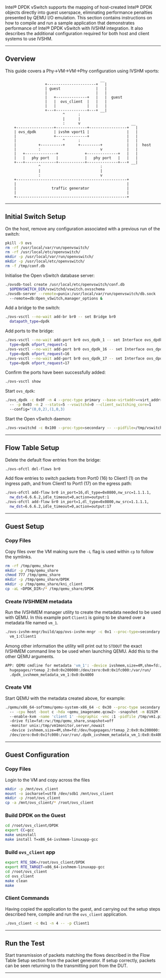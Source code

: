 Intel® DPDK vSwitch supports the mapping of host-created Intel® DPDK objects directly into guest userspace, eliminating performance penalties presented by QEMU I/O emulation. This section contains instructions on how to compile and run a sample application that demonstrates performance of Intel® DPDK vSwitch with IVSHM integration. It also describes the additional configuration required for both host and client systems to use IVSHM.

______

## Overview

This guide covers a Phy->VM->VM->Phy configuration using IVSHM vports:

```
                                           __
                  +----------------------+   |
                  | guest                |   |
                  |                      |   |
                  |   +--------------+   |   |  guest
                  |   |  ovs_client  |   |   |
                  |   |              |   |   |
                  +---+--------------+---+ __|
                          ^      :
                          |      |
                          :      v                       __
    +-----------------+--------------+-----------------+   |
    | ovs_dpdk        | ivshm vport1 |                 |   |
    |                 +--------------+                 |   |
    |                     ^      :                     |   |
    |          +----------+      +---------+           |   |  host
    |          :                           v           |   |
    |   +--------------+            +--------------+   |   |
    |   |   phy port   |            |   phy port   |   |   |
    +---+--------------+------------+--------------+---+ __|
               ^                           :
               |                           |
               :                           v
    +--------------------------------------------------+
    |                                                  |
    |                traffic generator                 |
    |                                                  |
    +--------------------------------------------------+
```

______

## Initial Switch Setup

On the host, remove any configuration associated with a previous run of the switch:

```bash
pkill -9 ovs
rm -rf /usr/local/var/run/openvswitch/
rm -rf /usr/local/etc/openvswitch/
mkdir -p /usr/local/var/run/openvswitch/
mkdir -p /usr/local/etc/openvswitch/
rm -f /tmp/conf.db
```

Initialise the Open vSwitch database server:

```bash
./ovsdb-tool create /usr/local/etc/openvswitch/conf.db
  $OPENVSWITCH_DIR/vswitchd/vswitch.ovsschema
./ovsdb-server --remote=punix:/usr/local/var/run/openvswitch/db.sock
  --remote=db:Open_vSwitch,manager_options &
```

Add a bridge to the switch:

```bash
./ovs-vsctl --no-wait add-br br0 -- set Bridge br0
  datapath_type=dpdk
```

Add ports to the bridge:

```bash
./ovs-vsctl --no-wait add-port br0 ovs_dpdk_1 -- set Interface ovs_dpdk_1
  type=dpdk ofport_request=1
./ovs-vsctl --no-wait add-port br0 ovs_dpdk_16 -- set Interface ovs_dpdk_16
  type=dpdk ofport_request=16
./ovs-vsctl --no-wait add-port br0 ovs_dpdk_17 -- set Interface ovs_dpdk_17
  type=dpdk ofport_request=17
```

Confirm the ports have been successfully added:

```bash
./ovs-vsctl show
```

Start `ovs_dpdk`:

```bash
./ovs_dpdk -c 0x0F -n 4 --proc-type primary --base-virtaddr=<virt_addr>
  -- -p 0x03 -n 2 --stats=5 --vswitchd=0 --client_switching_core=1
  --config="(0,0,2),(1,0,3)
```

Start the Open vSwitch daemon:

```bash
./ovs-vswitchd -c 0x100 --proc-type=secondary -- --pidfile=/tmp/vswitchd.pid
```

______

## Flow Table Setup

Delete the default flow entries from the bridge:

```bash
./ovs-ofctl del-flows br0
```

Add flow entries to switch packets from Port0 (16) to Client1 (1) on the ingress path, and from Client1 to Port1 (17) on the egress path:

```bash
./ovs-ofctl add-flow br0 in_port=16,dl_type=0x0800,nw_src=1.1.1.1,
  nw_dst=6.6.6.2,idle_timeout=0,action=output:1
./ovs-ofctl add-flow br0 in_port=1,dl_type=0x0800,nw_src=1.1.1.1,
  nw_dst=6.6.6.2,idle_timeout=0,action=output:17
```

______

## Guest Setup

### Copy Files

Copy files over the VM making sure the `-L` flag is used within `cp` to follow the symlinks.

```bash
rm -rf /tmp/qemu_share
mkdir -p /tmp/qemu_share
chmod 777 /tmp/qemu_share
mkdir -p /tmp/qemu_share/DPDK
mkdir -p /tmp/qemu_share/kni_client
cp -aL <DPDK_DIR>/* /tmp/qemu_share/DPDK
```

### Create IVSHMEM metadata

Run the IVSHMEM manager utility to create the metadata needed to be used with QEMU. In this example port `Client1` is going to be shared over a metadata file named `vm_1`.

```bash
./ovs-ivshm-mngr/build/app/ovs-ivshm-mngr -c 0x1 --proc-type=secondary --
  vm_1:Client1
```

Among other information the utility will print out to `STDOUT` the exact IVSHMEM command line to be used when launching QEMU. Add this to the other QEMU arguments.

```bash
APP: QEMU cmdline for metadata 'vm_1': -device ivshmem,size=4M,shm=fd:/dev/
  hugepages/rtemap_2:0x0:0x200000:/dev/zero:0x0:0x1fc000:/var/run/
  .dpdk_ivshmem_metadata_vm_1:0x0:0x4000
```

### Create VM

Start QEMU with the metadata created above, for example:

```bash
./qemu/x86_64-softmmu/qemu-system-x86_64 -c 0x30 --proc-type secondary -n 4
  -- -cpu host -boot c -hda <qemu_imagename.qcow2> -snapshot -m 8192M -smp 2
  --enable-kvm -name 'client 1' -nographic -vnc :1 -pidfile /tmp/vm1.pid
  -drive file=fat:rw:/tmp/qemu_share,snapshot=off
  -monitor unix:/tmp/vm1monitor,server,nowait
  -device ivshmem,size=4M,shm=fd:/dev/hugepages/rtemap_2:0x0:0x200000:
  /dev/zero:0x0:0x1fc000:/var/run/.dpdk_ivshmem_metadata_vm_1:0x0:0x4000
```

______

## Guest Configuration

### Copy Files

Login to the VM and copy across the files

```bash
mkdir -p /mnt/ovs_client
mount -o iocharset=utf8 /dev/sdb1 /mnt/ovs_client
mkdir -p /root/ovs_client
cp -a /mnt/ovs_client/* /root/ovs_client
```

### Build DPDK on the Guest

```bash
cd /root/ovs_client/DPDK
export CC=gcc
make uninstall
make install T=x86_64-ivshmem-linuxapp-gcc
```

### Build `ovs_client` app

``` bash
export RTE_SDK=/root/ovs_client/DPDK
export RTE_TARGET=x86_64-ivshmem-linuxapp-gcc
cd /root/ovs_client
cd ovs_client
make clean
make
```

### Client Commands

Having copied the application to the guest, and carrying out the setup steps described here, compile and run the `ovs_client` application.

```bash
./ovs_client -c 0x1 -n 4 -- -p Client1
```

______

## Run the Test

Start transmission of packets matching the flows described in the Flow Table Setup section from the packet generator. If setup correctly, packets can be seen returning to the transmitting port from the DUT.

______
